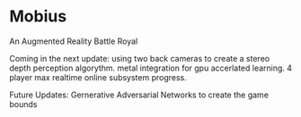 # Mobius
An Augmented Reality Battle Royal

Coming in the next update: using two back cameras to create a stereo depth perception algorythm.
                           metal integration for gpu accerlated learning.
                           4 player max realtime online subsystem progress.
                           
Future Updates: Gernerative Adversarial Networks to create the game bounds
